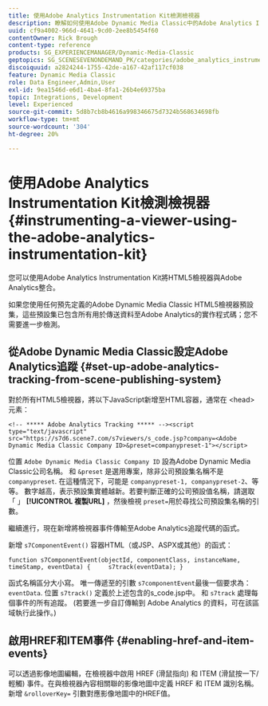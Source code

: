```yaml
---
title: 使用Adobe Analytics Instrumentation Kit檢測檢視器
description: 瞭解如何使用Adobe Dynamic Media Classic中的Adobe Analytics Instrumentation Kit檢測檢視器。
uuid: cf9a4002-966d-4641-9cd0-2ee8b5454f60
contentOwner: Rick Brough
content-type: reference
products: SG_EXPERIENCEMANAGER/Dynamic-Media-Classic
geptopics: SG_SCENESEVENONDEMAND_PK/categories/adobe_analytics_instrumentation_kit
discoiquuid: a2824244-1755-42de-a167-42af117cf038
feature: Dynamic Media Classic
role: Data Engineer,Admin,User
exl-id: 9ea1546d-e6d1-4ba4-8fa1-26b4e69375ba
topic: Integrations, Development
level: Experienced
source-git-commit: 5d8b7cb8b4616a998346675d7324b568634698fb
workflow-type: tm+mt
source-wordcount: '304'
ht-degree: 20%

---
```


# 使用Adobe Analytics Instrumentation Kit檢測檢視器{#instrumenting-a-viewer-using-the-adobe-analytics-instrumentation-kit}

您可以使用Adobe Analytics Instrumentation Kit將HTML5檢視器與Adobe Analytics整合。

如果您使用任何預先定義的Adobe Dynamic Media Classic HTML5檢視器預設集，這些預設集已包含所有用於傳送資料至Adobe Analytics的實作程式碼；您不需要進一步檢測。

## 從Adobe Dynamic Media Classic設定Adobe Analytics追蹤 {#set-up-adobe-analytics-tracking-from-scene-publishing-system}

對於所有HTML5檢視器，將以下JavaScript新增至HTML容器，通常在 &lt;head> 元素：

```as3
<!-- ***** Adobe Analytics Tracking ***** --><script type="text/javascript" src="https://s7d6.scene7.com/s7viewers/s_code.jsp?company=<Adobe Dynamic Media Classic Company ID>&preset=companypreset-1"></script>
```

位置 `Adobe Dynamic Media Classic Company ID` 設為Adobe Dynamic Media Classic公司名稱。 和 `&preset` 是選用專案，除非公司預設集名稱不是 `companypreset`. 在這種情況下，可能是 `companypreset-1, companypreset-2`、等等。 數字越高，表示預設集實體越新。若要判斷正確的公司預設值名稱，請選取「 」 **[!UICONTROL 複製URL]** ，然後檢視 `preset=`用於尋找公司預設集名稱的引數。

繼續進行，現在新增將檢視器事件傳輸至Adobe Analytics追蹤代碼的函式。

新增 `s7ComponentEvent()` 容器HTML（或JSP、ASPX或其他）的函式：

```as3
function s7ComponentEvent(objectId, componentClass, instanceName, timeStamp, eventData) {     s7track(eventData); }
```

函式名稱區分大小寫。 唯一傳遞至的引數 `s7componentEvent`最後一個要求為： `eventData`. 位置 `s7track()` 定義於上述包含的s_code.jsp中。 和 `s7track` 處理每個事件的所有追蹤。 (若要進一步自訂傳輸到 Adobe Analytics 的資料，可在該區域執行此操作。)

## 啟用HREF和ITEM事件 {#enabling-href-and-item-events}

可以透過影像地圖編輯，在檢視器中啟用 HREF (滑鼠指向) 和 ITEM (滑鼠按一下/輕觸) 事件。在與檢視器內容相關聯的影像地圖中定義 HREF 和 ITEM 識別名稱。新增 `&rolloverKey=` 引數對應影像地圖中的HREF值。

